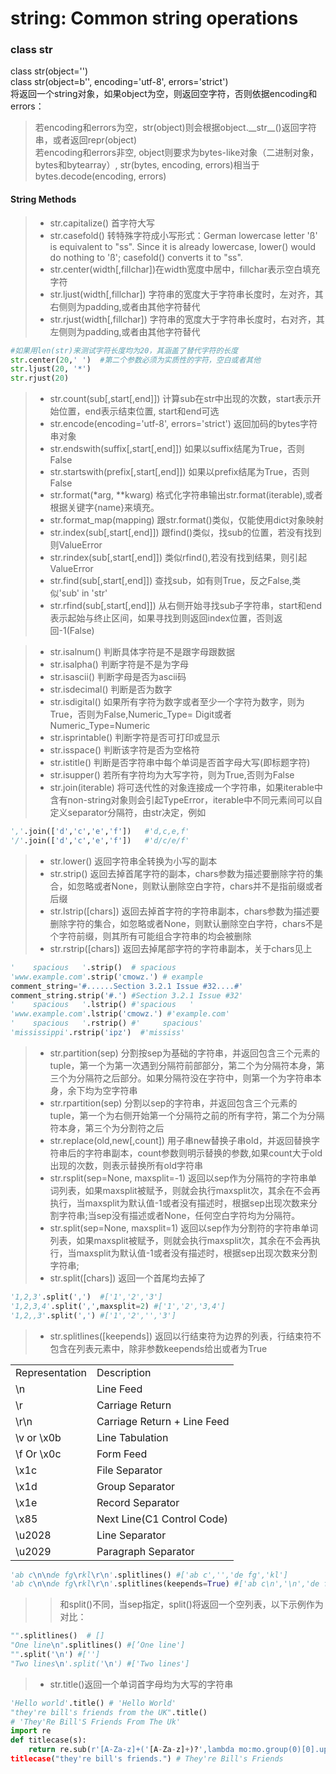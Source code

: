 # string: Common string operations

### class str

class str\(object=''\)  
class str\(object=b'', encoding='utf-8', errors='strict'\)  
将返回一个string对象，如果object为空，则返回空字符，否则依据encoding和errors：

> 若encoding和errors为空，str\(object\)则会根据object.\_\_str\_\_\(\)返回字符串，或者返回repr\(object\)   
> 若encoding和errors非空, object则要求为bytes-like对象（二进制对象，bytes和bytearray）, str\(bytes, encoding, errors\)相当于bytes.decode\(encoding, errors\)

#### String Methods

> * str.capitalize\(\)  首字符大写
> * str.casefold\(\)    转特殊字符成小写形式：German lowercase letter 'ß' is equivalent to "ss". Since it is already lowercase, lower() would do nothing to 'ß'; casefold() converts it to "ss".
> * str.center(width[,fillchar])在width宽度中居中，fillchar表示空白填充字符
> * str.ljust(width[,fillchar]) 字符串的宽度大于字符串长度时，左对齐，其右侧则为padding,或者由其他字符替代
> * str.rjust(width[,fillchar]) 字符串的宽度大于字符串长度时，右对齐，其左侧则为padding,或者由其他字符替代
```py
#如果用len(str)来测试字符长度均为20，其涵盖了替代字符的长度
str.center(20,' ')  #第二个参数必须为实质性的字符，空白或者其他
str.ljust(20, '*')
str.rjust(20)
```
> * str.count(sub[,start[,end]]) 计算sub在str中出现的次数，start表示开始位置，end表示结束位置, start和end可选
> * str.encode(encoding='utf-8', errors='strict') 返回加码的bytes字符串对象
> * str.endswith(suffix[,start[,end]]) 如果以suffix结尾为True，否则False
> * str.startswith(prefix[,start[,end]]) 如果以prefix结尾为True，否则False
> * str.format(\*arg, \*\*kwarg) 格式化字符串输出str.format(iterable),或者根据关键字{name}来填充。
> * str.format_map\(mapping\) 跟str.format()类似，仅能使用dict对象映射
> * str.index(sub[,start[,end]]) 跟find()类似，找sub的位置，若没有找到则ValueError
> * str.rindex(sub[,start[,end]]) 类似rfind(),若没有找到结果，则引起ValueError
> * str.find(sub[,start[,end]]) 查找sub，如有则True，反之False,类似'sub' in 'str'
> * str.rfind(sub[,start[,end]]) 从右侧开始寻找sub子字符串，start和end表示起始与终止区间，如果寻找到则返回index位置，否则返回-1(False)

> * str.isalnum()  判断具体字符是不是跟字母跟数据
> * str.isalpha()  判断字符是不是为字母
> * str.isascii()  判断字母是否为ascii码
> * str.isdecimal() 判断是否为数字
> * str.isdigital() 如果所有字符为数字或者至少一个字符为数字，则为True，否则为False,Numeric\_Type= Digit或者Numeric\_Type=Numeric
> * str.isprintable() 判断字符是否可打印或显示
> * str.isspace() 判断该字符是否为空格符
> * str.istitle() 判断是否字符串中每个单词是否首字母大写(即标题字符)
> * str.isupper() 若所有字符均为大写字符，则为True,否则为False
> * str.join(iterable) 将可迭代性的对象连接成一个字符串，如果iterable中含有non\-string对象则会引起TypeError，iterable中不同元素间可以自定义separator分隔符，由str决定，例如
```py
','.join(['d','c','e','f'])   #'d,c,e,f'
'/'.join(['d','c','e','f'])   #'d/c/e/f'
```
> * str.lower() 返回字符串全转换为小写的副本
> * str.strip() 返回去掉首尾字符的副本，chars参数为描述要删除字符的集合，如忽略或者None，则默认删除空白字符，chars并不是指前缀或者后缀
> * str.lstrip([chars]) 返回去掉首字符的字符串副本，chars参数为描述要删除字符的集合，如忽略或者None，则默认删除空白字符，chars不是个字符前缀，则其所有可能组合字符串的均会被删除
> * str.rstrip([chars]) 返回去掉尾部字符的字符串副本，关于chars见上
```py
'    spacious   '.strip()  # spacious
'www.example.com'.strip('cmowz.') # example
comment_string='#......Section 3.2.1 Issue #32....#'
comment_string.strip('#.') #Section 3.2.1 Issue #32'
'    spacious   '.lstrip() #'spacious   '
'www.example.com'.lstrip('cmowz.') #'example.com'
'    spacious   '.rstrip() #'     spacious'
'mississippi'.rstrip('ipz')  #'mississ'
```
> * str.partition(sep) 分割按sep为基础的字符串，并返回包含三个元素的tuple，第一个为第一次遇到分隔符前部部分，第二个为分隔符本身，第三个为分隔符之后部分。如果分隔符没在字符中，则第一个为字符串本身，余下均为空字符串
> * str.rpartition(sep) 分割以sep的字符串，并返回包含三个元素的tuple，第一个为右侧开始第一个分隔符之前的所有字符，第二个为分隔符本身，第三个为分割符之后
> * str.replace(old,new[,count]) 用子串new替换子串old，并返回替换字符串后的字符串副本，count参数则明示替换的参数,如果count大于old出现的次数，则表示替换所有old字符串
> * str.rsplit(sep=None, maxsplit=-1) 返回以sep作为分隔符的字符串单词列表，如果maxsplit被赋予，则就会执行maxsplit次，其余在不会再执行，当maxsplit为默认值-1或者没有描述时，根据sep出现次数来分割字符串;当sep没有描述或者None，任何空白字符均为分隔符。
> * str.split(sep=None, maxsplit=1) 返回以sep作为分割符的字符串单词列表，如果maxsplit被赋予，则就会执行maxsplit次，其余在不会再执行，当maxsplit为默认值-1或者没有描述时，根据sep出现次数来分割字符串;
> * str.split([chars]) 返回一个首尾均去掉了
```py
'1,2,3'.split(',')  #['1','2','3']
'1,2,3,4'.split(',',maxsplit=2) #['1','2','3,4']
'1,2,,3'.split(',') #['1','2','','3']
```
> * str.splitlines([keepends]) 返回以行结束符为边界的列表，行结束符不包含在列表元素中，除非参数keepends给出或者为True
<table width=480>
<tr column=2>
    <td>Representation</td>
    <td>Description</td>
</tr>
<tr>
    <td>\n</td>
    <td>Line Feed</td>
</tr>
<tr>
    <td>\r</td>
    <td>Carriage Return</td>
</tr>
<tr>
    <td>\r\n</td>
    <td>Carriage Return + Line Feed</td>
</tr>
<tr>
    <td>\v or \x0b</td>
    <td>Line Tabulation</td>
</tr>
<tr>
    <td>\f Or \x0c</td>
    <td>Form Feed</td>
</tr>
<tr>
    <td>\x1c</td>
    <td>File Separator</td>
</tr>
<tr>
    <td>\x1d</td>
    <td>Group Separator</td>
</tr>
<tr>
    <td>\x1e</td>
    <td>Record Separator</td>
</tr>
<tr>
    <td>\x85</td>
    <td>Next Line(C1 Control Code)</td>
</tr>
<tr>
    <td>\u2028</td>
    <td>Line Separator</td>
</tr>
<tr>
    <td>\u2029</td>
    <td>Paragraph Separator</td>
</tr>
</table>

```py
'ab c\n\nde fg\rkl\r\n'.splitlines() #['ab c','','de fg','kl']
'ab c\n\nde fg\rkl\r\n'.splitlines(keepends=True) #['ab c\n','\n','de fg\r','kl\r\n']
```
>> 和split()不同，当sep指定，split()将返回一个空列表，以下示例作为对比：
```py
"".splitlines()  # []
"One line\n".splitlines() #[’One line']
"".split('\n') #['']
"Two lines\n'.split('\n') #['Two lines']
```
> * str.title()返回一个单词首字母均为大写的字符串
```py
'Hello world'.title() # 'Hello World'
"they're bill's friends from the UK".title() 
# 'They'Re Bill'S Friends From The Uk'
import re
def titlecase(s):
    return re.sub(r'[A-Za-z]+('[A-Za-z]+)?',lambda mo:mo.group(0)[0].upper() + mo.group(0)[1:].lower(),s)
titlecase("they're bill's friends.") # They're Bill's Friends
```






























